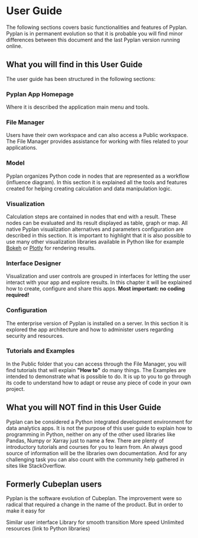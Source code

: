 # User Guide
The following sections covers basic functionalities and features of Pyplan.
Pyplan is in permanent evolution so that it is probable you will find minor differences between this document and the last Pyplan version running online.

## What you will find in this User Guide
The user guide has been structured in the following sections:
### Pyplan App Homepage
Where it is described the application main menu and tools.
### File Manager
Users have their own workspace and can also access a Public workspace. The File Manager provides assistance for working with files related to your applications.
### Model
Pyplan organizes Python code in nodes that are represented as a workflow (influence diagram). In this section it is explained all the tools and features created for helping creating calculation and data manipulation logic.
### Visualization
Calculation steps are contained in nodes that end with a result. These nodes can be evaluated and its result displayed as table, graph or map.
All native Pyplan visualization alternatives and parameters configuration are described in this section. 
It is important to highlight that it is also possible to use many other visualization libraries available in Python like for example [Bokeh](https://bokeh.pydata.org/en/latest/) or [Plotly](https://github.com/plotly/plotly.py) for rendering results.

### Interface Designer
Visualization and user controls are grouped in interfaces for letting the user interact with your app and explore results. In this chapter it will be explained how to create, configure and share this apps. **Most important: no coding required!**

### Configuration
The enterprise version of Pyplan is installed on a server. In this section it is explored the app architecture and how to administer users regarding security and resources.

### Tutorials and Examples
In the Public folder that you can access through the File Manager, you will find tutorials that will explain **"How to"** do many things.
The Examples are intended to demonstrate what is possible to do. It is up to you to go through its code to understand how to adapt or reuse any piece of code in your own project.

## What you will NOT find in this User Guide
Pyplan can be considered a Python integrated development environment for data analytics apps. It is not the purpose of this user guide to explain how to programming in Python, neither on any of the other used libraries like Pandas, Numpy or Xarray just to name a few.
There are plenty of introductory tutorials and courses for you to learn from.
An always good source of information will be the libraries own documentation.
And for any challenging task you can also count with the community help gathered in sites like StackOverflow.

## Formerly Cubeplan users
Pyplan is the software evolution of Cubeplan. The improvement were so radical that required a change in the name of the product.
But in order to make it easy for


Similar user interface
Library for smooth transition
More speed
Unlimited resources (link to Python libraries)
<!--stackedit_data:
eyJoaXN0b3J5IjpbLTE3MDgyNzk0MjksMzkwOTEzMTM0LDExOT
U3NTU1MzMsMjA2NTUyNjk5OCwtMjYwNTY4MTU1LDEwMTg2MjI5
NDgsMTQxMTc3NDIwNiwxMzgyNTgyOTExLC0xMjczNDc2NDYwLC
0xODAyMzAzNTg0XX0=
-->
